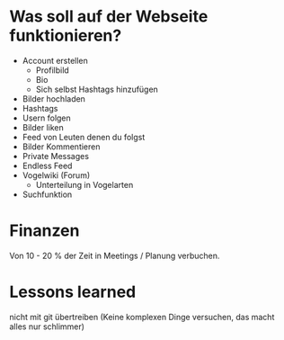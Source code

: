 # Was soll auf der Webseite funktionieren?
- Account erstellen
    - Profilbild
    - Bio
    - Sich selbst Hashtags hinzufügen
- Bilder hochladen
- Hashtags
- Usern folgen
- Bilder liken
- Feed von Leuten denen du folgst
- Bilder Kommentieren
- Private Messages
- Endless Feed
- Vogelwiki (Forum)
    - Unterteilung in Vogelarten
- Suchfunktion

# Finanzen
Von 10 - 20 % der Zeit in Meetings / Planung verbuchen.

# Lessons learned
nicht mit git übertreiben (Keine komplexen Dinge versuchen, das macht alles nur schlimmer)

